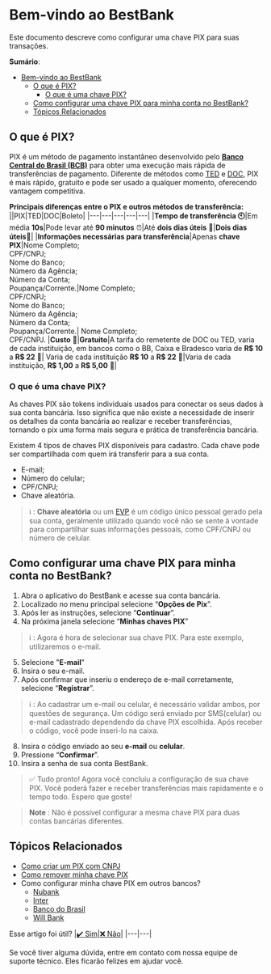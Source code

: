
# Bem-vindo ao BestBank

Este documento descreve como configurar uma chave PIX para suas transações.

**Sumário**:

- [Bem-vindo ao BestBank](#bem-vindo-ao-bestbank)
  - [O que é PIX?](#o-que-é-pix)
    - [O que é uma chave PIX?](#o-que-é-uma-chave-pix)
  - [Como configurar uma chave PIX para minha conta no BestBank?](#como-configurar-uma-chave-pix-para-minha-conta-no-bestbank)
  - [Tópicos Relacionados](#tópicos-relacionados)


## O que é PIX?

PIX é um método de pagamento instantâneo desenvolvido pelo [**Banco Central do Brasil (BCB)**](https://www.bcb.gov.br) para obter uma execução mais rápida de transferências de pagamento.
Diferente de métodos como [TED](https://www.bcb.gov.br/acessoinformacao/perguntasfrequentes-respostas/faq_transferencias "Transferência Eletrônica Disponível") e [DOC](https://www.bcb.gov.br/acessoinformacao/perguntasfrequentes-respostas/faq_transferencias "Documento de Ordem de Crédito"), PIX é mais rápido, gratuito e pode ser usado a qualquer momento, oferecendo vantagem competitiva.

**Principais diferenças entre o PIX e outros métodos de transferência:**
||PIX|TED|DOC|Boleto|
|---|---|---|---|---|
|**Tempo de transferência :clock10:**|Em média **10s**|Pode levar até **90 minutos** :alarm_clock:|Até **dois dias úteis** :calendar:|**Dois dias úteis**:calendar:|
|**Informações necessárias para transferência**|Apenas **chave PIX**|Nome Completo; <br> CPF/CNPJ;  <br> Nome do Banco;  <br>  Número da Agência; <br> Número da Conta; <br> Poupança/Corrente.|Nome Completo; <br> CPF/CNPJ;  <br> Nome do Banco;  <br>  Número da Agência; <br> Número da Conta; <br> Poupança/Corrente.| Nome Completo; <br> CPF/CNPJ.
|**Custo** :money_with_wings:|**Gratuito**|A tarifa do remetente de DOC ou TED, varia de cada instituição, em bancos como o BB, Caixa e Bradesco varia de **R$ 10** a **R$ 22** :money_with_wings:| Varia de cada instituição **R$ 10** a **R$ 22** :money_with_wings:|Varia de cada instituição, **R$ 1,00** a **R$ 5,00** :money_with_wings:|

### O que é uma chave PIX?

As chaves PIX são tokens individuais usados para conectar os seus dados à sua conta bancária. Isso significa que não existe a necessidade de inserir os detalhes da conta bancária ao realizar e receber transferências, tornando o pix uma forma mais segura e prática de transferência bancária.

Existem 4 tipos de chaves PIX disponíveis para cadastro. Cada chave pode ser compartilhada com quem irá transferir para a sua conta.

- E-mail;
- Número do celular;
- CPF/CNPJ;
- Chave aleatória.

> :information_source:
> : **Chave aleatória** ou um [EVP](https://www.bcb.gov.br/estabilidadefinanceira/perguntaserespostaspix "Endereço Virtual de Pagamento")  é um código único pessoal gerado pela sua conta, geralmente utilizado quando você não se sente à vontade para compartilhar suas informações pessoais, como CPF/CNPJ ou número de celular.

## Como configurar uma chave PIX para minha conta no BestBank?

1. Abra o aplicativo do BestBank e acesse sua conta bancária.
2. Localizado no menu principal selecione “**Opções de Pix**”.
3. Após ler as instruções, selecione “**Continuar**”.
4. Na próxima janela selecione “**Minhas chaves PIX**”

> :information_source: 
> : Agora é hora de selecionar sua chave PIX. Para este exemplo, utilizaremos o e-mail.

5. Selecione "**E-mail**"
6. Insira o seu e-mail.
7. Após confirmar que inseriu o endereço de e-mail corretamente, selecione “**Registrar**”.

> :information_source: 
> : Ao cadastrar um e-mail ou celular, é necessário validar ambos, por questões de segurança. Um código será enviado por SMS(celular) ou e-mail cadastrado dependendo da chave PIX escolhida. Após receber o código, você pode inseri-lo na caixa.

8. Insira o código enviado ao seu **e-mail** ou **celular**.
9. Pressione “**Confirmar**”.
10. Insira a senha de sua conta BestBank.


> :white_check_mark: Tudo pronto! Agora você concluiu a configuração de sua chave PIX. Você poderá fazer e receber transferências mais rapidamente e o tempo todo. Espero que goste! 

> **Note**
> : Não é possível configurar a mesma chave PIX para duas contas bancárias diferentes.

## Tópicos Relacionados

- [Como criar um PIX com CNPJ](teste)
- [Como remover minha chave PIX](teste)
- Como configurar minha chave PIX em outros bancos?
  - [Nubank](https://blog.nubank.com.br/como-transferir-pix-no-nubank/)
  - [Inter](https://www.bancointer.com.br/pix/)
  - [Banco do Brasil](https://www.bb.com.br/pbb/pagina-inicial/solucoes-digitais/como-fazer/cadastro-no-pix)
  - [Will Bank](https://ajuda.willbank.com.br/hc/pt-br/articles/4411334723348-Como-cadastro-uma-chave-Pix-#:~:text=Clique%20em%20"Cadastrar%20chave"%20e,"Cadastrar%20chave"%20e%2C%20prontinho)


Esse artigo foi útil?
|[:heavy_check_mark: Sim](teste)|[:x: Não](teste)|
|---|---|

Se você tiver alguma dúvida, entre em contato com nossa equipe de suporte técnico. Eles ficarão felizes em ajudar você.
